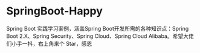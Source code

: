 # SpringBoot-Happy
Spring Boot 实践学习案例，涵盖Spring Boot开发所需的各种知识点：Spring Boot 2.X、Spring Security、Spring Cloud、Spring Cloud Alibaba。希望大佬们小手一抖，右上角来个 Star，感恩
